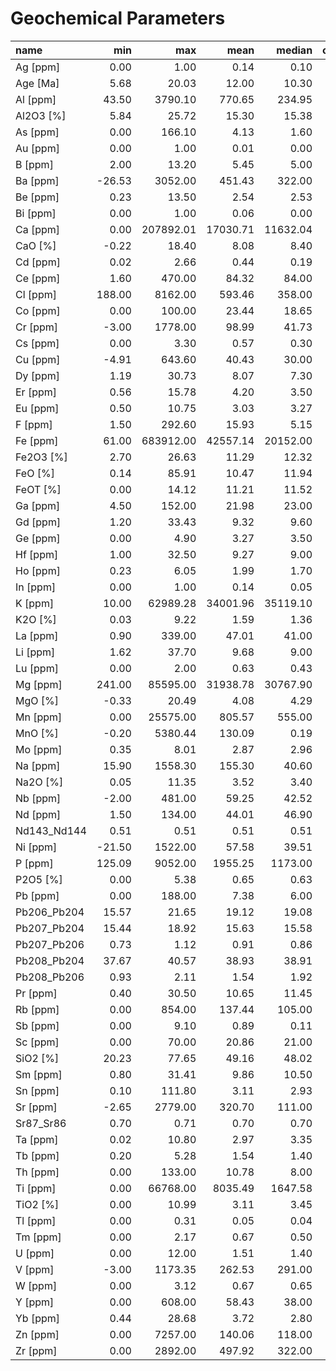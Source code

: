 # Geochemical Parameters

| name | min | max | mean | median | count_analyses |
|:------------|-------:|----------:|---------:|---------:|-----------------:|
| Ag [ppm] | 0.00 | 1.00 | 0.14 | 0.10 | 218 |
| Age [Ma] | 5.68 | 20.03 | 12.00 | 10.30 | 3 |
| Al [ppm] | 43.50 | 3790.10 | 770.65 | 234.95 | 26 |
| Al2O3 [%] | 5.84 | 25.72 | 15.30 | 15.38 | 2177 |
| As [ppm] | 0.00 | 166.10 | 4.13 | 1.60 | 530 |
| Au [ppm] | 0.00 | 1.00 | 0.01 | 0.00 | 168 |
| B [ppm] | 2.00 | 13.20 | 5.45 | 5.00 | 168 |
| Ba [ppm] | -26.53 | 3052.00 | 451.43 | 322.00 | 1525 |
| Be [ppm] | 0.23 | 13.50 | 2.54 | 2.53 | 383 |
| Bi [ppm] | 0.00 | 1.00 | 0.06 | 0.00 | 185 |
| Ca [ppm] | 0.00 | 207892.01 | 17030.71 | 11632.04 | 2400 |
| CaO [%] | -0.22 | 18.40 | 8.08 | 8.40 | 3033 |
| Cd [ppm] | 0.02 | 2.66 | 0.44 | 0.19 | 197 |
| Ce [ppm] | 1.60 | 470.00 | 84.32 | 84.00 | 898 |
| Cl [ppm] | 188.00 | 8162.00 | 593.46 | 358.00 | 74 |
| Co [ppm] | 0.00 | 100.00 | 23.44 | 18.65 | 624 |
| Cr [ppm] | -3.00 | 1778.00 | 98.99 | 41.73 | 1823 |
| Cs [ppm] | 0.00 | 3.30 | 0.57 | 0.30 | 543 |
| Cu [ppm] | -4.91 | 643.60 | 40.43 | 30.00 | 2479 |
| Dy [ppm] | 1.19 | 30.73 | 8.07 | 7.30 | 658 |
| Er [ppm] | 0.56 | 15.78 | 4.20 | 3.50 | 658 |
| Eu [ppm] | 0.50 | 10.75 | 3.03 | 3.27 | 664 |
| F [ppm] | 1.50 | 292.60 | 15.93 | 5.15 | 42 |
| Fe [ppm] | 61.00 | 683912.00 | 42557.14 | 20152.00 | 4445 |
| Fe2O3 [%] | 2.70 | 26.63 | 11.29 | 12.32 | 1234 |
| FeO [%] | 0.14 | 85.91 | 10.47 | 11.94 | 789 |
| FeOT [%] | 0.00 | 14.12 | 11.21 | 11.52 | 600 |
| Ga [ppm] | 4.50 | 152.00 | 21.98 | 23.00 | 658 |
| Gd [ppm] | 1.20 | 33.43 | 9.32 | 9.60 | 655 |
| Ge [ppm] | 0.00 | 4.90 | 3.27 | 3.50 | 53 |
| Hf [ppm] | 1.00 | 32.50 | 9.27 | 9.00 | 425 |
| Ho [ppm] | 0.23 | 6.05 | 1.99 | 1.70 | 412 |
| In [ppm] | 0.00 | 1.00 | 0.14 | 0.05 | 217 |
| K [ppm] | 10.00 | 62989.28 | 34001.96 | 35119.10 | 1868 |
| K2O [%] | 0.03 | 9.22 | 1.59 | 1.36 | 3030 |
| La [ppm] | 0.90 | 339.00 | 47.01 | 41.00 | 1053 |
| Li [ppm] | 1.62 | 37.70 | 9.68 | 9.00 | 315 |
| Lu [ppm] | 0.00 | 2.00 | 0.63 | 0.43 | 536 |
| Mg [ppm] | 241.00 | 85595.00 | 31938.78 | 30767.90 | 152 |
| MgO [%] | -0.33 | 20.49 | 4.08 | 4.29 | 2176 |
| Mn [ppm] | 0.00 | 25575.00 | 805.57 | 555.00 | 4291 |
| MnO [%] | -0.20 | 5380.44 | 130.09 | 0.19 | 2464 |
| Mo [ppm] | 0.35 | 8.01 | 2.87 | 2.96 | 521 |
| Na [ppm] | 15.90 | 1558.30 | 155.30 | 40.60 | 81 |
| Na2O [%] | 0.05 | 11.35 | 3.52 | 3.40 | 2011 |
| Nb [ppm] | -2.00 | 481.00 | 59.25 | 42.52 | 7847 |
| Nd [ppm] | 1.50 | 134.00 | 44.01 | 46.90 | 739 |
| Nd143_Nd144 | 0.51 | 0.51 | 0.51 | 0.51 | 143 |
| Ni [ppm] | -21.50 | 1522.00 | 57.58 | 39.51 | 2585 |
| P [ppm] | 125.09 | 9052.00 | 1955.25 | 1173.00 | 224 |
| P2O5 [%] | 0.00 | 5.38 | 0.65 | 0.63 | 1364 |
| Pb [ppm] | 0.00 | 188.00 | 7.38 | 6.00 | 1873 |
| Pb206_Pb204 | 15.57 | 21.65 | 19.12 | 19.08 | 145 |
| Pb207_Pb204 | 15.44 | 18.92 | 15.63 | 15.58 | 145 |
| Pb207_Pb206 | 0.73 | 1.12 | 0.91 | 0.86 | 184 |
| Pb208_Pb204 | 37.67 | 40.57 | 38.93 | 38.91 | 145 |
| Pb208_Pb206 | 0.93 | 2.11 | 1.54 | 1.92 | 184 |
| Pr [ppm] | 0.40 | 30.50 | 10.65 | 11.45 | 508 |
| Rb [ppm] | 0.00 | 854.00 | 137.44 | 105.00 | 7818 |
| Sb [ppm] | 0.00 | 9.10 | 0.89 | 0.11 | 374 |
| Sc [ppm] | 0.00 | 70.00 | 20.86 | 21.00 | 933 |
| SiO2 [%] | 20.23 | 77.65 | 49.16 | 48.02 | 2870 |
| Sm [ppm] | 0.80 | 31.41 | 9.86 | 10.50 | 663 |
| Sn [ppm] | 0.10 | 111.80 | 3.11 | 2.93 | 431 |
| Sr [ppm] | -2.65 | 2779.00 | 320.70 | 111.00 | 8040 |
| Sr87_Sr86 | 0.70 | 0.71 | 0.70 | 0.70 | 156 |
| Ta [ppm] | 0.02 | 10.80 | 2.97 | 3.35 | 505 |
| Tb [ppm] | 0.20 | 5.28 | 1.54 | 1.40 | 514 |
| Th [ppm] | 0.00 | 133.00 | 10.78 | 8.00 | 2493 |
| Ti [ppm] | 0.00 | 66768.00 | 8035.49 | 1647.58 | 2942 |
| TiO2 [%] | 0.00 | 10.99 | 3.11 | 3.45 | 3019 |
| Tl [ppm] | 0.00 | 0.31 | 0.05 | 0.04 | 166 |
| Tm [ppm] | 0.00 | 2.17 | 0.67 | 0.50 | 508 |
| U [ppm] | 0.00 | 12.00 | 1.51 | 1.40 | 533 |
| V [ppm] | -3.00 | 1173.35 | 262.53 | 291.00 | 2482 |
| W [ppm] | 0.00 | 3.12 | 0.67 | 0.65 | 439 |
| Y [ppm] | 0.00 | 608.00 | 58.43 | 38.00 | 6160 |
| Yb [ppm] | 0.44 | 28.68 | 3.72 | 2.80 | 665 |
| Zn [ppm] | 0.00 | 7257.00 | 140.06 | 118.00 | 5769 |
| Zr [ppm] | 0.00 | 2892.00 | 497.92 | 322.00 | 8087 |